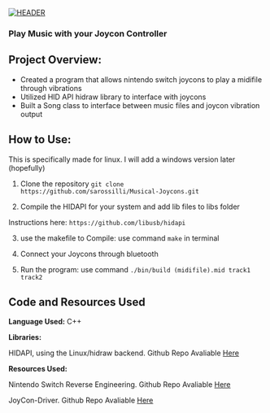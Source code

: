 [<img src="https://raw.githubusercontent.com/Sarossilli/Musical-Joycons/master/readme/header.gif" alt="HEADER">]() 

### Play Music with your Joycon Controller

## Project Overview:
- Created a program that allows nintendo switch joycons to play a midifile through vibrations
- Utilized HID API hidraw library to interface with joycons
- Built a Song class to interface between music files and joycon vibration output

## How to Use:
This is specifically made for linux. I will add a windows version later (hopefully)
1. Clone the repository 
`git clone https://github.com/sarossilli/Musical-Joycons.git`

2. Compile the HIDAPI for your system and add lib files to libs folder

Instructions here: `https://github.com/libusb/hidapi`

3. use the makefile to Compile:
use command `make` in terminal

4. Connect your Joycons through bluetooth

5. Run the program:
use command `./bin/build (midifile).mid track1 track2`

## Code and Resources Used 
**Language Used:** C++

**Libraries:** 

HIDAPI, using the Linux/hidraw backend. Github Repo Avaliable [Here](https://github.com/signal11/hidapi)

**Resources Used:**

Nintendo Switch Reverse Engineering. Github Repo Avaliable [Here](https://github.com/dekuNukem/Nintendo_Switch_Reverse_Engineering/)

JoyCon-Driver. Github Repo Avaliable [Here](https://github.com/fossephate/JoyCon-Driver)

